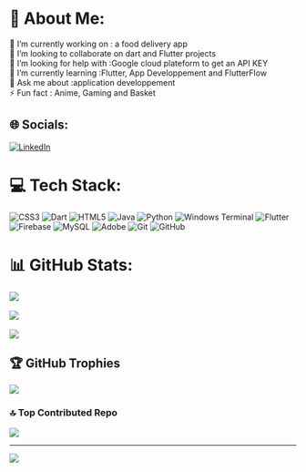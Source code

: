 # 💫 About Me:
🔭 I’m currently working on : a food delivery app<br>👯 I’m looking to collaborate on dart and Flutter projects<br>🤝 I’m looking for help with :Google cloud plateform to get an API KEY<br>🌱 I’m currently learning :Flutter, App Developpement and FlutterFlow<br>💬 Ask me about :application developpement<br>⚡ Fun fact : Anime, Gaming and Basket


## 🌐 Socials:
[![LinkedIn](https://img.shields.io/badge/LinkedIn-%230077B5.svg?logo=linkedin&logoColor=white)](https://linkedin.com/in/https://www.linkedin.com/in/darryl-win-logossou-04b5502a6/) 

# 💻 Tech Stack:
![CSS3](https://img.shields.io/badge/css3-%231572B6.svg?style=plastic&logo=css3&logoColor=white) ![Dart](https://img.shields.io/badge/dart-%230175C2.svg?style=plastic&logo=dart&logoColor=white) ![HTML5](https://img.shields.io/badge/html5-%23E34F26.svg?style=plastic&logo=html5&logoColor=white) ![Java](https://img.shields.io/badge/java-%23ED8B00.svg?style=plastic&logo=openjdk&logoColor=white) ![Python](https://img.shields.io/badge/python-3670A0?style=plastic&logo=python&logoColor=ffdd54) ![Windows Terminal](https://img.shields.io/badge/Windows%20Terminal-%234D4D4D.svg?style=plastic&logo=windows-terminal&logoColor=white) ![Flutter](https://img.shields.io/badge/Flutter-%2302569B.svg?style=plastic&logo=Flutter&logoColor=white) ![Firebase](https://img.shields.io/badge/firebase-a08021?style=plastic&logo=firebase&logoColor=ffcd34) ![MySQL](https://img.shields.io/badge/mysql-4479A1.svg?style=plastic&logo=mysql&logoColor=white) ![Adobe](https://img.shields.io/badge/adobe-%23FF0000.svg?style=plastic&logo=adobe&logoColor=white) ![Git](https://img.shields.io/badge/git-%23F05033.svg?style=plastic&logo=git&logoColor=white) ![GitHub](https://img.shields.io/badge/github-%23121011.svg?style=plastic&logo=github&logoColor=white)
# 📊 GitHub Stats:
![](https://github-readme-stats.vercel.app/api?username=Darrylwin&theme=one_dark_pro&hide_border=false&include_all_commits=false&count_private=false)<br/> <br/>
![](https://github-readme-streak-stats.herokuapp.com/?user=Darrylwin&theme=one_dark_pro&hide_border=false)<br/> <br/>
![](https://github-readme-stats.vercel.app/api/top-langs/?username=Darrylwin&theme=one_dark_pro&hide_border=false&include_all_commits=false&count_private=false&layout=compact)

## 🏆 GitHub Trophies
![](https://github-profile-trophy.vercel.app/?username=Darrylwin&theme=one_dark_pro&no-frame=false&no-bg=true&margin-w=4)

### 🔝 Top Contributed Repo
![](https://github-contributor-stats.vercel.app/api?username=Darrylwin&limit=5&theme=one_dark_pro&combine_all_yearly_contributions=true)

---
[![](https://visitcount.itsvg.in/api?id=Darrylwin&icon=0&color=0)](https://visitcount.itsvg.in)

<!-- Proudly created with GPRM ( https://gprm.itsvg.in ) -->
